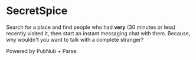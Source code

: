 SecretSpice
===========

Search for a place and find people who had __very__ (30 minutes or less) recently visited it, then start an instant messaging chat with them. Because, why wouldn't you want to talk with a complete stranger? 

Powered by PubNub + Parse.
